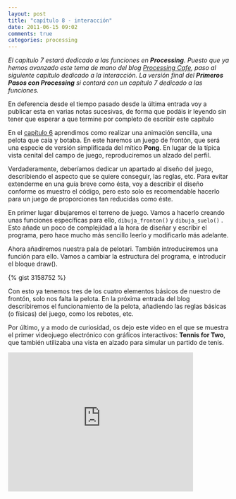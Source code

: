 ```yaml
---
layout: post
title: "capítulo 8 - interacción"
date: 2011-06-15 09:02
comments: true
categories: processing
---
```

*El capítulo 7 estará dedicado a las funciones en **Processing**. Puesto que ya hemos avanzado este tema de mano del blog [Processing Cafe](http://processing.mondonerd.com/tutorial/372), paso al siguiente capítulo dedicado a la interacción.
La versión final del **Primeros Pasos con Processing** si contará con un capítulo 7 dedicado a las funciones.*

En deferencia desde el tiempo pasado desde la última entrada voy a publicar esta en varias notas sucesivas, de forma que podáis ir leyendo sin tener que esperar a que termine por completo de escribir este capítulo

En el [capítulo 6](/blog/2011/05/28/capitulo-6-bota-mi-pelota/) aprendimos como realizar una animación sencilla, una pelota que caía y botaba. En este haremos un juego de frontón, que será una especie de versión simplificada del mítico **Pong**. En lugar de la típica vista cenital del campo de juego, reproduciremos un alzado del perfil.

Verdaderamente, deberíamos dedicar un apartado al diseño del juego, describiendo el aspecto que se quiere conseguir, las reglas, etc. Para evitar extenderme en una guía breve como ésta, voy a describir el diseño conforme os muestro el código, pero esto solo es recomendable hacerlo para un juego de proporciones tan reducidas como éste.

<!-- more -->

En primer lugar dibujaremos el terreno de juego. Vamos a hacerlo creando unas funciones específicas para ello, `dibuja_fronton()` y `dibuja_suelo()` . Esto añade un poco de complejidad a la hora de diseñar y escribir el programa, pero hace mucho más sencillo leerlo y modificarlo más adelante.

Ahora añadiremos nuestra pala de pelotari. También introduciremos una función para ello. Vamos a cambiar la estructura del programa, e introducir el bloque draw().

{% gist 3158752 %}
 
Con esto ya tenemos tres de los cuatro elementos básicos de nuestro de frontón, solo nos falta la pelota. En la próxima entrada del blog describiremos el funcionamiento de la pelota, añadiendo las reglas básicas (o físicas) del juego, como los rebotes, etc.

Por último, y a modo de curiosidad, os dejo este video en el que se muestra el primer videojuego electrónico con gráficos interactivos: **Tennis for Two**, que también utilizaba una vista en alzado para simular un partido de tenis.

<iframe width="420" height="315" src="http://www.youtube.com/embed/s2E9iSQfGdg" frameborder="0" allowfullscreen></iframe>
